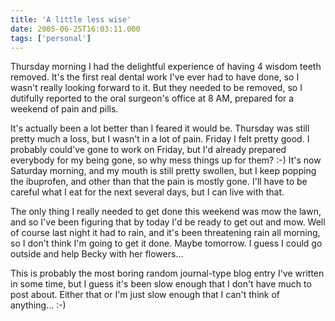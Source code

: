```yaml
---
title: 'A little less wise'
date: 2005-06-25T16:03:11.000
tags: ['personal']
---
```


Thursday morning I had the delightful experience of having 4 wisdom teeth removed. It's the first real dental work I've ever had to have done, so I wasn't really looking forward to it. But they needed to be removed, so I dutifully reported to the oral surgeon's office at 8 AM, prepared for a weekend of pain and pills.

It's actually been a lot better than I feared it would be. Thursday was still pretty much a loss, but I wasn't in a lot of pain. Friday I felt pretty good. I probably could've gone to work on Friday, but I'd already prepared everybody for my being gone, so why mess things up for them? :-) It's now Saturday morning, and my mouth is still pretty swollen, but I keep popping the ibuprofen, and other than that the pain is mostly gone. I'll have to be careful what I eat for the next several days, but I can live with that.

The only thing I really needed to get done this weekend was mow the lawn, and so I've been figuring that by today I'd be ready to get out and mow. Well of course last night it had to rain, and it's been threatening rain all morning, so I don't think I'm going to get it done. Maybe tomorrow. I guess I could go outside and help Becky with her flowers...

This is probably the most boring random journal-type blog entry I've written in some time, but I guess it's been slow enough that I don't have much to post about. Either that or I'm just slow enough that I can't think of anything... :-)
